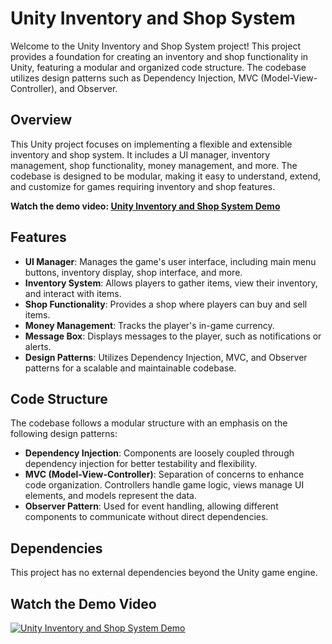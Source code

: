 # Unity Inventory and Shop System

Welcome to the Unity Inventory and Shop System project! This project provides a foundation for creating an inventory and shop functionality in Unity, featuring a modular and organized code structure. The codebase utilizes design patterns such as Dependency Injection, MVC (Model-View-Controller), and Observer.

## Overview

This Unity project focuses on implementing a flexible and extensible inventory and shop system. It includes a UI manager, inventory management, shop functionality, money management, and more. The codebase is designed to be modular, making it easy to understand, extend, and customize for games requiring inventory and shop features.

**Watch the demo video: [Unity Inventory and Shop System Demo](https://youtu.be/nCchYyL-p_k)**

## Features

- **UI Manager**: Manages the game's user interface, including main menu buttons, inventory display, shop interface, and more.
- **Inventory System**: Allows players to gather items, view their inventory, and interact with items.
- **Shop Functionality**: Provides a shop where players can buy and sell items.
- **Money Management**: Tracks the player's in-game currency.
- **Message Box**: Displays messages to the player, such as notifications or alerts.
- **Design Patterns**: Utilizes Dependency Injection, MVC, and Observer patterns for a scalable and maintainable codebase.

## Code Structure

The codebase follows a modular structure with an emphasis on the following design patterns:

- **Dependency Injection**: Components are loosely coupled through dependency injection for better testability and flexibility.
- **MVC (Model-View-Controller)**: Separation of concerns to enhance code organization. Controllers handle game logic, views manage UI elements, and models represent the data.
- **Observer Pattern**: Used for event handling, allowing different components to communicate without direct dependencies.

## Dependencies

This project has no external dependencies beyond the Unity game engine.

## Watch the Demo Video

[![Unity Inventory and Shop System Demo](https://img.youtube.com/vi/nCchYyL-p_k/0.jpg)](https://www.youtube.com/watch?v=nCchYyL-p_k)
